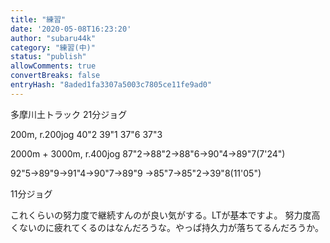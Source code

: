 ```yaml
---
title: "練習"
date: '2020-05-08T16:23:20'
author: "subaru44k"
category: "練習(中)"
status: "publish"
allowComments: true
convertBreaks: false
entryHash: "8aded1fa3307a5003c7805ce11fe9ad0"
---
```

多摩川土トラック
21分ジョグ

200m, r.200jog
40"2
39"1
37"6
37"3

2000m + 3000m, r.400jog
87"2→88"2→88"6→90"4→89"7(7'24")

92"5→89"9→91"4→90"7→89"9
→85"7→85"2→39"8(11'05")

11分ジョグ

これくらいの努力度で継続すんのが良い気がする。LTが基本ですよ。
努力度高くないのに疲れてくるのはなんだろうな。やっぱ持久力が落ちてるんだろうか。
